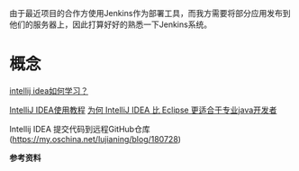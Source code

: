 由于最近项目的合作方使用Jenkins作为部署工具，而我方需要将部分应用发布到他们的服务器上，因此打算好好的熟悉一下Jenkins系统。

# 概念 #
[intellij idea如何学习？](https://www.zhihu.com/question/53659760)

[IntelliJ IDEA使用教程](http://www.phperz.com/special/83.html)
[为何 IntelliJ IDEA 比 Eclipse 更适合于专业java开发者](http://www.cnblogs.com/wangzhongqiu/p/6698880.html)




Intellij IDEA 提交代码到远程GitHub仓库
(https://my.oschina.net/lujianing/blog/180728)



**参考资料**
